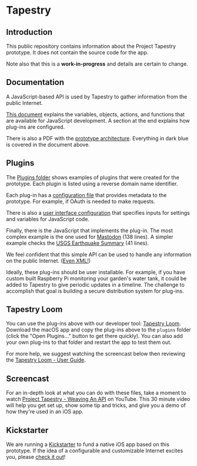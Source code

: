 # Tapestry

## Introduction

This public repository contains information about the Project Tapestry prototype. It does not contain the source code for the app.

Note also that this is a **work-in-progress** and details are certain to change.

## Documentation

A JavaScript-based API is used by Tapestry to gather information from the public Internet.

[This document](Documentation/API.md) explains the variables, objects, actions, and functions that are available for JavaScript development. A section at the end explains how plug-ins are configured.

There is also a PDF with the [prototype architecture](Documentation/Architecture.pdf). Everything in dark blue is covered in the document above.

## Plugins

The [Plugins folder](Plugins) shows examples of plugins that were created for the prototype. Each plugin is listed using a reverse domain name identifier.

Each plug-in has a [configuration file](Plugins/org.joinmastodon/plugin-config.json) that provides metadata to the prototype. For example, if OAuth is needed to make requests.

There is also a [user interface configuration](Plugins/org.joinmastodon/ui-config.json) that specifies inputs for settings and variables for JavaScript code.

Finally, there is the JavaScript that implements the plug-in. The most complex example is the one used for [Mastodon](Plugins/org.joinmastodon/plugin.js) (138 lines). A simpler example checks the [USGS Earthquake Summary](Plugins/gov.usgs.earthquake/plugin.js) (41 lines).

We feel confident that this simple API can be used to handle any information on the public Internet. ([Even XML!](Plugins/xml.feed/plugin.js))

Ideally, these plug-ins should be user installable. For example, if you have custom built Raspberry Pi monitoring your garden's water tank, it could be added to Tapestry to give periodic updates in a timeline. The challenge to accomplish that goal is building a secure distribution system for plug-ins.

## Tapestry Loom

You can use the plug-ins above with our developer tool: [Tapestry Loom](https://files.iconfactory.net/software/beta/Tapestry-Loom.zip). Download the macOS app and copy the plug-ins above to the `plugins` folder (click the "Open Plugins…" button to get there quickly). You can also add your own plug-ins to that folder and restart the app to test them out. 

For more help, we suggest watching the screencast below then reviewing the [Tapestry Loom - User Guide](Documentation/Tapestry%20Loom%20-%20User%20Guide.md).

## Screencast

For an in-depth look at what you can do with these files, take a moment to watch [Project Tapestry - Weaving An API](https://www.youtube.com/watch?v=H5C2_zwy8cQ) on YouTube. This 30 minute video will help you get set up, show some tip and tricks, and give you a demo of how they're used in an iOS app.

## Kickstarter

We are running a [Kickstarter](https://iconfactory.com/kickstarter) to fund a native iOS app based on this prototype. If the idea of a configurable and customizable Internet excites you, please [check it out](https://iconfactory.com/kickstarter)!
